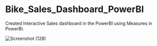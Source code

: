 # Bike_Sales_Dashboard_PowerBI
Created Interactive Sales dashboard in the PowerBI using Measures in PowerBI.


![Screenshot (128)](https://github.com/user-attachments/assets/b95c5100-3ad2-4c35-96d9-b029ffb901e7)
